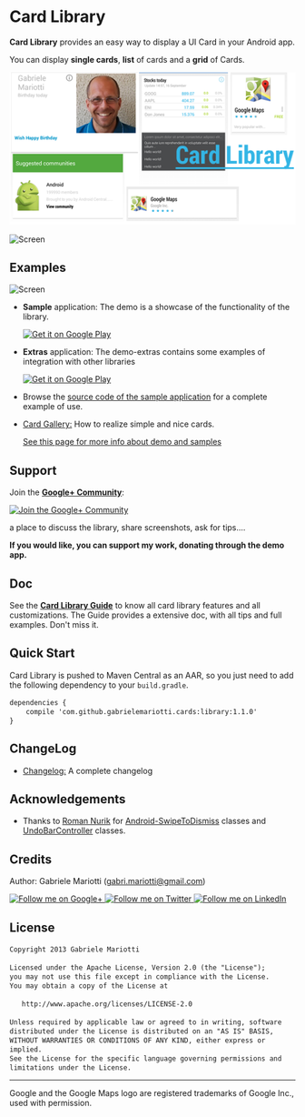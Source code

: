 # Card Library

**Card Library** provides an easy way to display a UI Card in your Android app.

You can display **single cards**, **list** of cards and a **grid** of Cards.

![Screen](https://github.com/gabrielemariotti/cardslib/raw/master/demo/images/screen.png)

![Screen](https://github.com/gabrielemariotti/cardslib/raw/master/demo/images/screen2.png)


## Examples


![Screen](https://github.com/gabrielemariotti/cardslib/raw/master/demo/images/demo_gplay.png)

* **Sample** application: The demo is a showcase of the functionality of the library.

	 [![Get it on Google Play](http://www.android.com/images/brand/get_it_on_play_logo_small.png)](https://play.google.com/store/apps/details?id=it.gmariotti.cardslib.demo)
	 
* **Extras** application: The demo-extras contains some examples of integration with other libraries
	
	[![Get it on Google Play](http://www.android.com/images/brand/get_it_on_play_logo_small.png)](https://play.google.com/store/apps/details?id=it.gmariotti.cardslib.demo.extras)


* Browse the [source code of the sample application](https://github.com/gabrielemariotti/cardslib/tree/master/demo) for a complete example of use.

* [Card Gallery:](https://github.com/gabrielemariotti/cardslib/tree/master/doc/EXAMPLE.md) How to realize simple and nice cards.

  [See this page for more info about demo and samples](https://github.com/gabrielemariotti/cardslib/tree/master/demo/README.md)
  
## Support
Join the [**Google+ Community**](https://plus.google.com/u/0/communities/111800040690738372803): 

[![Join the Google+ Community](https://github.com/gabrielemariotti/cardslib/raw/master/demo/images/g+64.png)](https://plus.google.com/u/0/communities/111800040690738372803)
	
a place to discuss the library, share screenshots, ask for tips....﻿

**If you would like, you can support my work, donating through the demo app.**


## Doc

See the **[Card Library Guide](https://github.com/gabrielemariotti/cardslib/tree/master/doc/GUIDE.md)** to know all card library features and all customizations.
The Guide provides a extensive doc, with all tips and full examples. Don't miss it.


## Quick Start

Card Library is pushed to Maven Central as an AAR, so you just need to add the following dependency to your `build.gradle`.

    dependencies {
        compile 'com.github.gabrielemariotti.cards:library:1.1.0'
    }


## ChangeLog

* [Changelog:](https://github.com/gabrielemariotti/cardslib/tree/master/CHANGELOG.md) A complete changelog


Acknowledgements
--------------------

* Thanks to [Roman Nurik][1] for [Android-SwipeToDismiss][2] classes and [UndoBarController][3] classes.


Credits
-------

Author: Gabriele Mariotti (gabri.mariotti@gmail.com)

<a href="https://plus.google.com/u/0/114432517923423045208">
  <img alt="Follow me on Google+"
       src="https://github.com/gabrielemariotti/cardslib/raw/master/demo/images/g+64.png" />
</a>
<a href="https://twitter.com/GabMarioPower">
  <img alt="Follow me on Twitter"
       src="https://github.com/gabrielemariotti/cardslib/raw/master/demo/images/twitter64.png" />
</a>
<a href="http://it.linkedin.com/in/gabrielemariotti">
  <img alt="Follow me on LinkedIn"
       src="https://github.com/gabrielemariotti/cardslib/raw/master/demo/images/linkedin.png" />
</a>

License
-------

    Copyright 2013 Gabriele Mariotti

    Licensed under the Apache License, Version 2.0 (the "License");
    you may not use this file except in compliance with the License.
    You may obtain a copy of the License at

       http://www.apache.org/licenses/LICENSE-2.0

    Unless required by applicable law or agreed to in writing, software
    distributed under the License is distributed on an "AS IS" BASIS,
    WITHOUT WARRANTIES OR CONDITIONS OF ANY KIND, either express or implied.
    See the License for the specific language governing permissions and
    limitations under the License.


---


Google and the Google Maps logo are registered trademarks of Google Inc., used with permission.

 [1]: https://plus.google.com/u/0/+RomanNurik/about
 [2]: https://github.com/romannurik/Android-SwipeToDismiss
 [3]: https://code.google.com/p/romannurik-code/source/browse/#git%2Fmisc%2Fundobar
